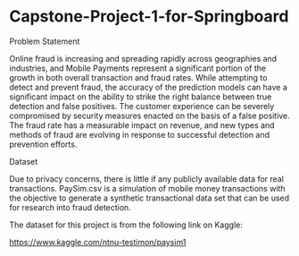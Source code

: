 # Capstone-Project-1-for-Springboard
Problem Statement 

Online fraud is increasing and spreading rapidly across geographies and industries, and Mobile Payments represent a significant portion of the growth in both overall transaction and fraud rates. While attempting to detect and prevent fraud, the accuracy of the prediction models can have a significant impact on the ability to strike the right balance between true detection and false positives. The customer experience can be severely compromised by security measures enacted on the basis of a false positive. The fraud rate has a measurable impact on revenue, and new types and methods of fraud are evolving in response to successful detection and prevention efforts.    

Dataset

Due to privacy concerns, there is little if any publicly available data for real transactions. PaySim.csv is a simulation of mobile money transactions with the objective to generate a synthetic transactional data set that can be used for research into fraud detection. 
 
The dataset for this project is from the following link on Kaggle:

https://www.kaggle.com/ntnu-testimon/paysim1

